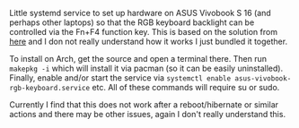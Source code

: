 Little systemd service to set up hardware on ASUS Vivobook S 16 (and perhaps other laptops) so that the RGB keyboard backlight can be controlled via the Fn+F4 function key.
This is based on the solution from [here](https://bbs.archlinux.org/viewtopic.php?pid=2194801#p2194801) and I don not really understand how it works I just bundled it together.

To install on Arch, get the source and open a terminal there.
Then run `makepkg -i` which will install it via pacman (so it can be easily uninstalled).
Finally, enable and/or start the service via `systemctl enable asus-vivobook-rgb-keyboard.service` etc.
All of these commands will require su or sudo.

Currently I find that this does not work after a reboot/hibernate or similar actions and there may be other issues, again I don't really understand this.
